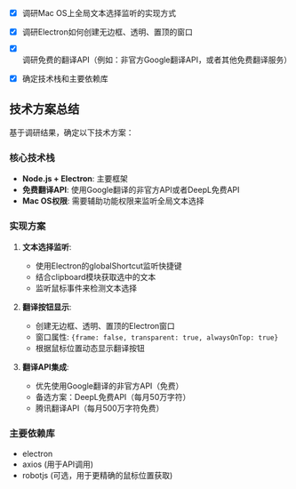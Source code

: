 - [x] 调研Mac OS上全局文本选择监听的实现方式
- [x] 调研Electron如何创建无边框、透明、置顶的窗口
- [x] 调研免费的翻译API（例如：非官方Google翻译API，或者其他免费翻译服务）
- [x] 确定技术栈和主要依赖库



## 技术方案总结

基于调研结果，确定以下技术方案：

### 核心技术栈
- **Node.js + Electron**: 主要框架
- **免费翻译API**: 使用Google翻译的非官方API或者DeepL免费API
- **Mac OS权限**: 需要辅助功能权限来监听全局文本选择

### 实现方案
1. **文本选择监听**: 
   - 使用Electron的globalShortcut监听快捷键
   - 结合clipboard模块获取选中的文本
   - 监听鼠标事件来检测文本选择

2. **翻译按钮显示**:
   - 创建无边框、透明、置顶的Electron窗口
   - 窗口属性: `{frame: false, transparent: true, alwaysOnTop: true}`
   - 根据鼠标位置动态显示翻译按钮

3. **翻译API集成**:
   - 优先使用Google翻译的非官方API（免费）
   - 备选方案：DeepL免费API（每月50万字符）
   - 腾讯翻译API（每月500万字符免费）

### 主要依赖库
- electron
- axios (用于API调用)
- robotjs (可选，用于更精确的鼠标位置获取)

